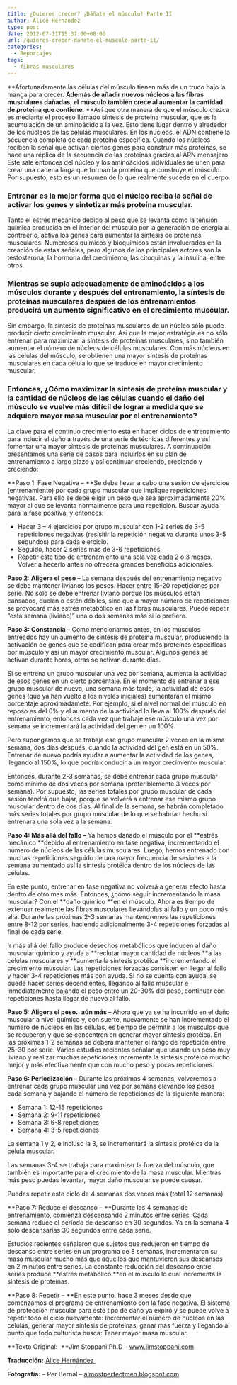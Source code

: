 ```yaml
---
title: ¿Quieres crecer? ¡Dáñate el músculo! Parte II
author: Alice Hernández
type: post
date: 2012-07-11T15:37:00+00:00
url: /quieres-crecer-danate-el-musculo-parte-ii/
categories:
  - Reportajes
tags:
  - fibras musculares
---
```

**Afortunadamente las células del músculo tienen más de un truco bajo la manga para crecer. **Además de añadir nuevos núcleos a las fibras musculares dañadas, el músculo también crece al aumentar la cantidad de proteína que contiene**. **Así que otra manera de que el músculo crezca es mediante el proceso llamado síntesis de proteína muscular, que es la acumulación de un aminoácido a la vez. Esto tiene lugar dentro y alrededor de los núcleos de las células musculares. En los núcleos, el ADN contiene la secuencia completa de cada proteína específica. Cuando los núcleos reciben la señal que activan ciertos genes para construir más proteínas, se hace una réplica de la secuencia de las proteínas gracias al ARN mensajero. Este sale entonces del núcleo y los aminoácidos individuales se unen para crear una cadena larga que forman la proteína que construye el músculo. Por supuesto, esto es un resumen de lo que realmente sucede en el cuerpo.

### Entrenar es la mejor forma que el núcleo reciba la señal de activar los genes y sintetizar más proteína muscular.

Tanto el estrés mecánico debido al peso que se levanta como la tensión química producida en el interior del músculo por la generación de energía al contraerlo, activa los genes para aumentar la síntesis de proteínas musculares. Numerosos químicos y bioquímicos están involucrados en la creación de estas señales, pero algunos de los principales actores son la testosterona, la hormona del crecimiento, las citoquinas y la insulina, entre otros.

### Mientras se supla adecuadamente de aminoácidos a los músculos durante y después del entrenamiento, la síntesis de proteínas musculares después de los entrenamientos producirá un aumento significativo en el crecimiento muscular.

Sin embargo, la síntesis de proteínas musculares de un núcleo sólo puede producir cierto crecimiento muscular. Así que la mejor estratégia es no sólo entrenar para maximizar la síntesis de proteínas musculares, sino también aumentar el número de núcleos de células musculares. Con más núcleos en las células del músculo, se obtienen una mayor síntesis de proteínas musculares en cada célula lo que se traduce en mayor crecimiento muscular.

### Entonces, ¿Cómo maximizar la síntesis de proteína muscular y la cantidad de núcleos de las células cuando el daño del músculo se vuelve más difícil de lograr a medida que se adquiere mayor masa muscular por el entrenamiento?

La clave para el contínuo crecimiento está en hacer ciclos de entrenamiento para inducir el daño a través de una serie de técnicas diferentes y así fomentar una mayor síntesis de proteínas musculares. A continuación presentamos una serie de pasos para incluirlos en su plan de entrenamiento a largo plazo y así continuar creciendo, creciendo y creciendo:

**Paso 1: Fase Negativa &#8211; **Se debe llevar a cabo una sesión de ejercicios (entrenamiento) por cada grupo muscular que implique repeticiones negativas. Para ello se debe eligir un peso que sea aproximádamente 20% mayor al que se levanta normalmente para una repetición. Buscar ayuda para la fase positiva, y entonces:

  * Hacer 3 &#8211; 4 ejercicios por grupo muscular con 1-2 series de 3-5 repeticiones negativas (resisitir la repetición negativa durante unos 3-5 segundos) para cada ejercicio.
  * Seguido, hacer 2 series más de 3-6 repeticiones.
  * Repetir este tipo de entrenamiento una sola vez cada 2 o 3 meses. Volver a hecerlo antes no ofrecerá grandes beneficios adicionales.

**Paso 2: Aligera el peso &#8211;** La semana después del entrenamiento negativo se debe mantener livianos los pesos. Hacer entre 15-20 repeticiones por serie. No solo se debe entrenar liviano porque los músculos están cansados, duelan o estén débiles, sino que a mayor número de repeticiones se provocará más estrés metabólico en las fibras musculares. Puede repetir &#8220;esta semana (liviano)&#8221; una o dos semanas más si lo prefiere.

**Paso 3: Constancia &#8211;** Como mencionamos antes, en los músculos entreados hay un aumento de síntesis de proteína muscular, produciendo la activación de genes que se codifican para crear más proteínas específicas por músculo y así un mayor crecimiento muscular. Algunos genes se activan durante horas, otras se activan durante días.

Si se entrena un grupo muscular una vez por semana, aumenta la actividad de esos genes en un cierto porcentaje. En el momento de entrenar a ese grupo muscular de nuevo, una semana más tarde, la actividad de esos genes (que ya han vuelto a los niveles iniciales) aumentarán el mismo porcentaje aproximadamete. Por ejemplo, si el nivel normal del músculo en reposo es del 0% y el aumento de la actividad lo lleva al 100% después del entrenamiento, entonces cada vez que trabaje ese músculo una vez por semana se incrementará la actividad del gen en un 100%.

Pero supongamos que se trabaja ese grupo muscular 2 veces en la misma semana, dos días después, cuando la actividad del gen está en un 50%. Entrenar de nuevo podría ayudar a aumentar la actividad de los genes, llegando al 150%, lo que podría conducir a un mayor crecimiento muscular.

Entonces, durante 2-3 semanas, se debe entrenar cada grupo muscular como mínimo de dos veces por semana (preferiblemente 3 veces por semana). Por supuesto, las series totales por grupo muscular de cada sesión tendrá que bajar, porque se volverá a entrenar ese mismo grupo muscular dentro de dos días. Al final de la semana, se habrán completado más series totales por grupo muscular de lo que se habrían hecho si entrenara una sola vez a la semana.

**Paso 4: Más allá del fallo &#8211;** Ya hemos dañado el músculo por el **estrés mecánico **debido al entrenamiento en fase negativa, incrementando el número de núcleos de las células musculares. Luego, hemos entrenado con muchas repeticiones seguido de una mayor frecuencia de sesiones a la semana aumentado así la síntesis protéica dentro de los núcleos de las células.

En este punto, entrenar en fase negativa no volverá a generar efecto hasta dentro de otro mes más. Entonces, ¿cómo seguir incrementando la masa muscular? Con el **daño químico **en el músculo. Ahora es tiempo de extenuar realmente las fibras musculares llevándolas al fallo y un poco más allá. Durante las próximas 2-3 semanas mantendremos las repeticiones entre 8-12 por series, haciendo adicionalmente 3-4 repeticiones forzadas al final de cada serie.

Ir más allá del fallo produce desechos metabólicos que inducen al daño muscular químico y ayuda a **reclutar mayor cantidad de núcleos **a las células musculares y **aumenta la síntesis protéica **incrementando el crecimiento muscular. Las repeticiones forzadas consisten en llegar al fallo y hacer 3-4 repeticiones más con ayuda. Si no se cuenta con ayuda, se puede hacer series decendientes, llegando al fallo muscular e inmediatamente bajando el peso entre un 20-30% del peso, continuar con repeticiones hasta llegar de nuevo al fallo.

**Paso 5: Aligera el peso.. aún más &#8211;** Ahora que ya se ha incurrido en el daño muscular a nivel químico y, con suerte, nuevamente se han incrementado el número de núcleos en las células, es tiempo de permitir a los músculos que se recuperen y que se concentren en generar mayor síntesis protéica. En las próximas 1-2 semanas se deberá mantener el rango de repetición entre 25-30 por serie. Varios estudios recientes señalan que usando un peso muy liviano y realizar muchas repeticiones incrementa la síntesis protéica mucho mejor y más efectivamente que con mucho peso y pocas repeticiones.

**Paso 6: Periodización &#8211;** Durante las próximas 4 semanas, volveremos a entrenar cada grupo muscular una vez por semana elevando los pesos cada semana y bajando el número de repeticiones de la siguiente manera:

  * Semana 1: 12-15 repeticiones
  * Semana 2: 9-11 repeticiones
  * Semana 3: 6-8 repeticiones
  * Semana 4: 3-5 repeticiones

La semana 1 y 2, e incluso la 3, se incrementará la síntesis protéica de la célula muscular.

Las semanas 3-4 se trabaja para maximizar la fuerza del músculo, que también es importante para el crecimiento de la masa muscular. Mientras más peso puedas levantar, mayor daño muscular se puede causar.

Puedes repetir este ciclo de 4 semanas dos veces más (total 12 semanas)

**Paso 7: Reduce el descanso &#8211; **Durante las 4 semanas de entrenamiento, comienza descansando 2 minutos entre series. Cada semana reduce el período de descanso en 30 segundos. Ya en la semana 4 sólo descansarías 30 segundos entre cada serie.

Estudios recientes señalaron que sujetos que redujeron en tiempo de descanso entre series en un programa de 8 semanas, incrementaron su masa muscular mucho más que aquellos que mantuvieron sus descansos en 2 minutos entre series. La constante reducción del descanso entre series produce **estrés metabólico **en el músculo lo cual incrementa la síntesis de proteínas.

**Paso 8: Repetir &#8211; **En este punto, hace 3 meses desde que comenzamos el programa de entrenamiento con la fase negativa. El sistema de protección muscular para este tipo de daño ya expiró y se puede volve a repetir todo el ciclo nuevamente: Incrementar el número de núcleos en las células, generar mayor síntesis de proteínas, ganar más fuerza y llegando al punto que todo culturista busca: Tener mayor masa muscular.

**Texto Original:  **Jim Stoppani Ph.D &#8211; <a title="Jim Stoppani Website" href="http://www.jimstoppani.com" target="_blank">www.jimstoppani.com</a>

**Traducción:** [Alice Hernández ][1]

**Fotografía:** &#8211; Per Bernal &#8211; <a title="Almost Perfect" href="http://almostperfectmen.blogspot.com" target="_blank">almostperfectmen.blogspot.com</a>

 [1]: http://alicevhf.wordpress.com